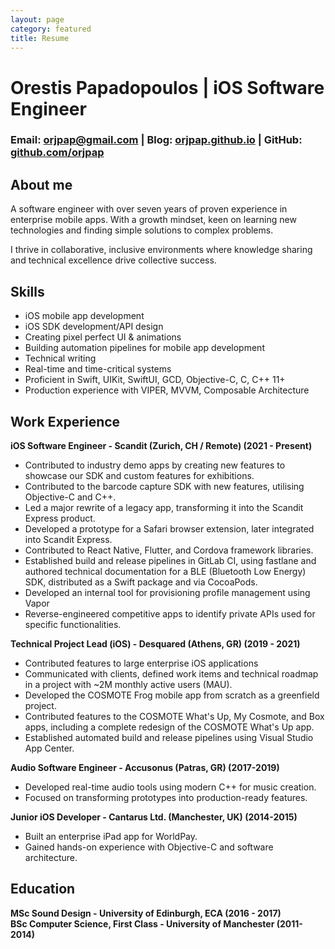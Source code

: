 ```yaml
---
layout: page
category: featured
title: Resume
---
```


# Orestis Papadopoulos | iOS Software Engineer

### **Email:** [orjpap@gmail.com](mailto:orjpap@gmail.com)  | **Blog:** [orjpap.github.io](https://orjpap.github.io) | **GitHub:** [github.com/orjpap](https://github.com/orjpap)

## About me

A software engineer with over seven years of proven experience in enterprise mobile apps. With a growth mindset, keen on learning new technologies and finding simple solutions to complex problems.

I thrive in collaborative, inclusive environments where knowledge sharing and technical excellence drive collective success.

## Skills

* iOS mobile app development
* iOS SDK development/API design
* Creating pixel perfect UI & animations
* Building automation pipelines for mobile app development
* Technical writing
* Real-time and time-critical systems 
* Proficient in Swift, UIKit, SwiftUI, GCD, Objective-C, C, C++ 11+
* Production experience with VIPER, MVVM, Composable Architecture

## Work Experience

**iOS Software Engineer - Scandit (Zurich, CH / Remote) (2021 - Present)**
- Contributed to industry demo apps by creating new features to showcase our SDK and custom features for exhibitions.
- Contributed to the barcode capture SDK with new features, utilising Objective-C and C++.
- Led a major rewrite of a legacy app, transforming it into the Scandit Express product.
- Developed a prototype for a Safari browser extension, later integrated into Scandit Express.
- Contributed to React Native, Flutter, and Cordova framework libraries.
- Established build and release pipelines in GitLab CI, using fastlane and authored technical documentation for a BLE (Bluetooth Low Energy) SDK, distributed as a Swift package and via CocoaPods.
- Developed an internal tool for provisioning profile management using Vapor
- Reverse-engineered competitive apps to identify private APIs used for specific functionalities.

**Technical Project Lead (iOS) - Desquared (Athens, GR) (2019 - 2021)**
* Contributed features to large enterprise iOS applications
* Communicated with clients, defined work items and technical roadmap in a project with ~2M monthly active users (MAU).
* Developed the COSMOTE Frog mobile app from scratch as a greenfield project.
* Contributed features to the COSMOTE What's Up, My Cosmote, and Box apps, including a complete redesign of the COSMOTE What's Up app.
* Established automated build and release pipelines using Visual Studio App Center.

**Audio Software Engineer - Accusonus (Patras, GR) (2017-2019)**
- Developed real-time audio tools using modern C++ for music creation.
- Focused on transforming prototypes into production-ready features.

**Junior iOS Developer - Cantarus Ltd. (Manchester, UK) (2014-2015)**
- Built an enterprise iPad app for WorldPay.
- Gained hands-on experience with Objective-C and software architecture.

## Education

**MSc Sound Design - University of Edinburgh, ECA (2016 - 2017)**  
**BSc Computer Science, First Class - University of Manchester (2011-2014)** 